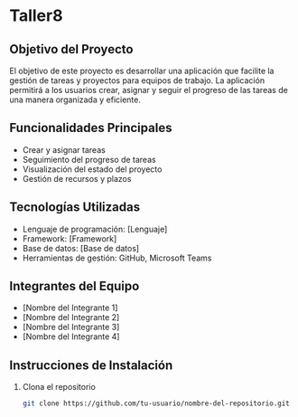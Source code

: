 # Taller8

## Objetivo del Proyecto
El objetivo de este proyecto es desarrollar una aplicación que facilite la gestión de tareas y proyectos para equipos de trabajo. La aplicación permitirá a los usuarios crear, asignar y seguir el progreso de las tareas de una manera organizada y eficiente.

## Funcionalidades Principales
- Crear y asignar tareas
- Seguimiento del progreso de tareas
- Visualización del estado del proyecto
- Gestión de recursos y plazos

## Tecnologías Utilizadas
- Lenguaje de programación: [Lenguaje]
- Framework: [Framework]
- Base de datos: [Base de datos]
- Herramientas de gestión: GitHub, Microsoft Teams

## Integrantes del Equipo
- [Nombre del Integrante 1]
- [Nombre del Integrante 2]
- [Nombre del Integrante 3]
- [Nombre del Integrante 4]

## Instrucciones de Instalación
1. Clona el repositorio
   ```bash
   git clone https://github.com/tu-usuario/nombre-del-repositorio.git

